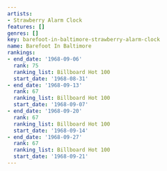 ```yaml
---
artists:
- Strawberry Alarm Clock
features: []
genres: []
key: barefoot-in-baltimore-strawberry-alarm-clock
name: Barefoot In Baltimore
rankings:
- end_date: '1968-09-06'
  rank: 75
  ranking_list: Billboard Hot 100
  start_date: '1968-08-31'
- end_date: '1968-09-13'
  rank: 67
  ranking_list: Billboard Hot 100
  start_date: '1968-09-07'
- end_date: '1968-09-20'
  rank: 67
  ranking_list: Billboard Hot 100
  start_date: '1968-09-14'
- end_date: '1968-09-27'
  rank: 67
  ranking_list: Billboard Hot 100
  start_date: '1968-09-21'
---
```



